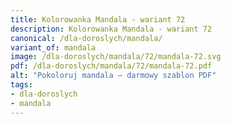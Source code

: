 ```yaml
---
title: Kolorowanka Mandala - wariant 72
description: Kolorowanka Mandala - wariant 72
canonical: /dla-doroslych/mandala/
variant_of: mandala
image: /dla-doroslych/mandala/72/mandala-72.svg
pdf: /dla-doroslych/mandala/72/mandala-72.pdf
alt: "Pokoloruj mandala – darmowy szablon PDF"
tags:
- dla-doroslych
- mandala
---
```

